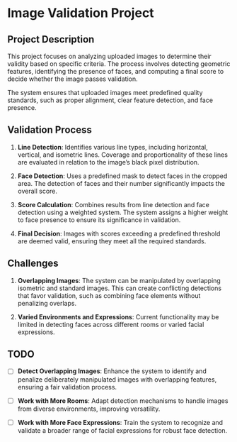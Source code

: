 # Image Validation Project

## Project Description

This project focuses on analyzing uploaded images to determine their validity based on specific criteria. The process involves detecting geometric features, identifying the presence of faces, and computing a final score to decide whether the image passes validation. 

The system ensures that uploaded images meet predefined quality standards, such as proper alignment, clear feature detection, and face presence.

## Validation Process

1. **Line Detection**: 
   Identifies various line types, including horizontal, vertical, and isometric lines. Coverage and proportionality of these lines are evaluated in relation to the image’s black pixel distribution.

2. **Face Detection**: 
   Uses a predefined mask to detect faces in the cropped area. The detection of faces and their number significantly impacts the overall score.

3. **Score Calculation**:
   Combines results from line detection and face detection using a weighted system. The system assigns a higher weight to face presence to ensure its significance in validation.

4. **Final Decision**:
   Images with scores exceeding a predefined threshold are deemed valid, ensuring they meet all the required standards.

## Challenges

1. **Overlapping Images**: 
   The system can be manipulated by overlapping isometric and standard images. This can create conflicting detections that favor validation, such as combining face elements without penalizing overlaps.

2. **Varied Environments and Expressions**: 
   Current functionality may be limited in detecting faces across different rooms or varied facial expressions.

## TODO

- [ ] **Detect Overlapping Images**: Enhance the system to identify and penalize deliberately manipulated images with overlapping features, ensuring a fair validation process.

- [ ] **Work with More Rooms**: Adapt detection mechanisms to handle images from diverse environments, improving versatility.

- [ ] **Work with More Face Expressions**: Train the system to recognize and validate a broader range of facial expressions for robust face detection.
